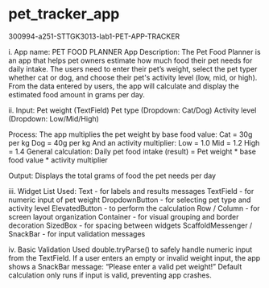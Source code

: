 # pet_tracker_app
300994-a251-STTGK3013-lab1-PET-APP-TRACKER

i. App name: PET FOOD PLANNER
 App Description: The Pet Food Planner is an app that helps pet owners estimate how much food their pet needs for daily intake. The users need to enter their pet’s weight, select the pet typer whether cat or dog, and choose their pet's activity level (low, mid, or high). From the data entered by users, the app will calculate and display the estimated food amount in grams per day.

ii. Input: 
Pet weight (TextField)
Pet type (Dropdown: Cat/Dog)
Activity level (Dropdown: Low/Mid/High)

Process: 
The app multiplies the pet weight by base food value:
Cat = 30g per kg
Dog = 40g per kg
And an activity multiplier:
Low = 1.0
Mid = 1.2
High = 1.4
General calculation:
Daily pet food intake (result) = Pet weight * base food value * activity multiplier

Output:
Displays the total grams of food the pet needs per day

iii. Widget List Used:
Text - for labels and results messages
TextField - for numeric input of pet weight
DropdownButton - for selecting pet type and activity level
ElevatedButton - to perform the calculation
Row / Column - for screen layout organization
Container - for visual grouping and border decoration
SizedBox - for spacing between widgets
ScaffoldMessenger / SnackBar - for input validation messages

iv. Basic Validation
Used double.tryParse() to safely handle numeric input from the TextField.
If a user enters an empty or invalid weight input, the app shows a SnackBar message: “Please enter a valid pet weight!”
Default calculation only runs if input is valid, preventing app crashes.
